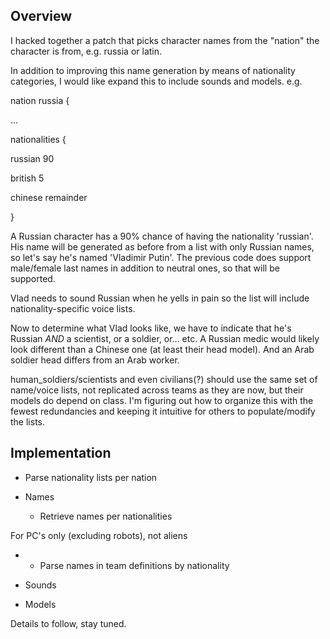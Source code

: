 ## Overview

I hacked together a patch that picks character names from the "nation"
the character is from, e.g. russia or latin.

In addition to improving this name generation by means of nationality
categories, I would like expand this to include sounds and models. e.g.

nation russia {


...

nationalities {


russian 90

british 5

chinese remainder

}

A Russian character has a 90% chance of having the nationality
'russian'. His name will be generated as before from a list with only
Russian names, so let's say he's named 'Vladimir Putin'. The previous
code does support male/female last names in addition to neutral ones, so
that will be supported.

Vlad needs to sound Russian when he yells in pain so the list will
include nationality-specific voice lists.

Now to determine what Vlad looks like, we have to indicate that he's
Russian *AND* a scientist, or a soldier, or... etc. A Russian medic
would likely look different than a Chinese one (at least their head
model). And an Arab soldier head differs from an Arab worker.

human_soldiers/scientists and even civilians(?) should use the same set
of name/voice lists, not replicated across teams as they are now, but
their models do depend on class. I'm figuring out how to organize this
with the fewest redundancies and keeping it intuitive for others to
populate/modify the lists.

## Implementation

- Parse nationality lists per nation

- Names

  - Retrieve names per nationalities



For PC's only (excluding robots), not aliens

- - Parse names in team definitions by nationality

- Sounds

- Models

Details to follow, stay tuned.